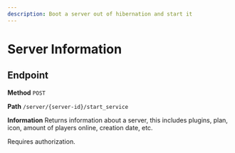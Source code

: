 ```yaml
---
description: Boot a server out of hibernation and start it
---
```


# Server Information

## Endpoint

**Method** `POST`

**Path** `/server/{server-id}/start_service`

**Information** Returns information about a server, this includes plugins, plan, icon, amount of players online, creation date, etc.

Requires authorization.
